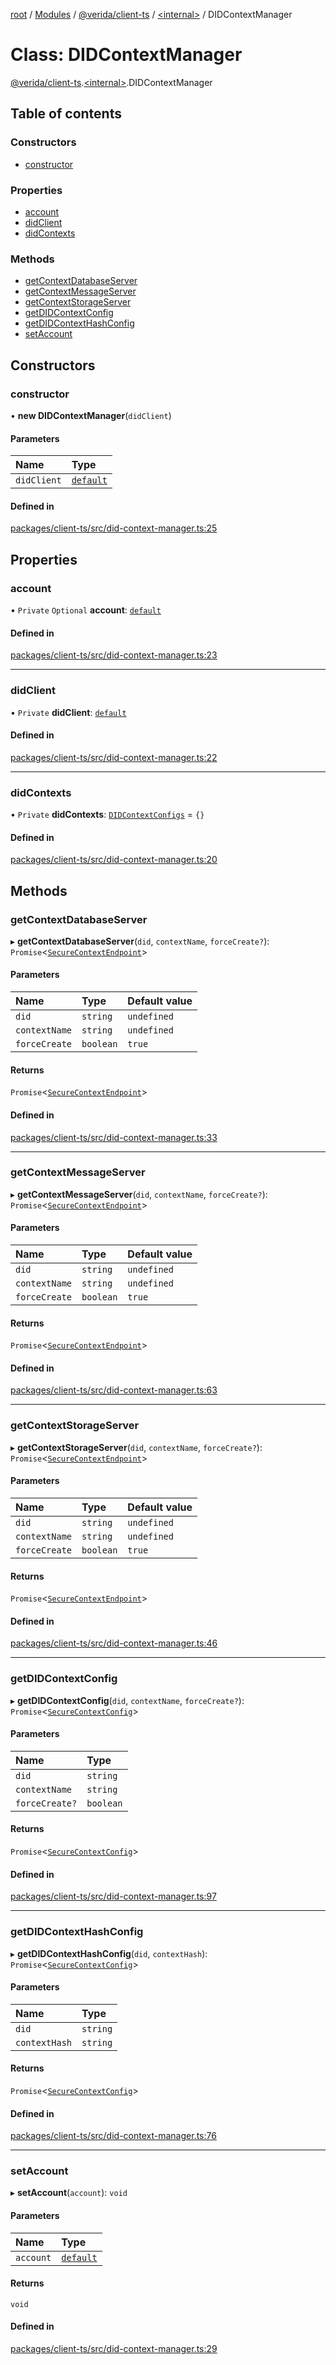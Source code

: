 [root](../README.md) / [Modules](../modules.md) / [@verida/client-ts](../modules/verida_client_ts.md) / [<internal\>](../modules/verida_client_ts._internal_.md) / DIDContextManager

# Class: DIDContextManager

[@verida/client-ts](../modules/verida_client_ts.md).[<internal\>](../modules/verida_client_ts._internal_.md).DIDContextManager

## Table of contents

### Constructors

- [constructor](verida_client_ts._internal_.DIDContextManager.md#constructor)

### Properties

- [account](verida_client_ts._internal_.DIDContextManager.md#account)
- [didClient](verida_client_ts._internal_.DIDContextManager.md#didclient)
- [didContexts](verida_client_ts._internal_.DIDContextManager.md#didcontexts)

### Methods

- [getContextDatabaseServer](verida_client_ts._internal_.DIDContextManager.md#getcontextdatabaseserver)
- [getContextMessageServer](verida_client_ts._internal_.DIDContextManager.md#getcontextmessageserver)
- [getContextStorageServer](verida_client_ts._internal_.DIDContextManager.md#getcontextstorageserver)
- [getDIDContextConfig](verida_client_ts._internal_.DIDContextManager.md#getdidcontextconfig)
- [getDIDContextHashConfig](verida_client_ts._internal_.DIDContextManager.md#getdidcontexthashconfig)
- [setAccount](verida_client_ts._internal_.DIDContextManager.md#setaccount)

## Constructors

### constructor

• **new DIDContextManager**(`didClient`)

#### Parameters

| Name | Type |
| :------ | :------ |
| `didClient` | [`default`](verida_client_ts._internal_.default.md) |

#### Defined in

[packages/client-ts/src/did-context-manager.ts:25](https://github.com/verida/verida-js/blob/c03b336/packages/client-ts/src/did-context-manager.ts#L25)

## Properties

### account

• `Private` `Optional` **account**: [`default`](verida_client_ts._internal_.default-1.md)

#### Defined in

[packages/client-ts/src/did-context-manager.ts:23](https://github.com/verida/verida-js/blob/c03b336/packages/client-ts/src/did-context-manager.ts#L23)

___

### didClient

• `Private` **didClient**: [`default`](verida_client_ts._internal_.default.md)

#### Defined in

[packages/client-ts/src/did-context-manager.ts:22](https://github.com/verida/verida-js/blob/c03b336/packages/client-ts/src/did-context-manager.ts#L22)

___

### didContexts

• `Private` **didContexts**: [`DIDContextConfigs`](../interfaces/verida_client_ts._internal_.DIDContextConfigs.md) = `{}`

#### Defined in

[packages/client-ts/src/did-context-manager.ts:20](https://github.com/verida/verida-js/blob/c03b336/packages/client-ts/src/did-context-manager.ts#L20)

## Methods

### getContextDatabaseServer

▸ **getContextDatabaseServer**(`did`, `contextName`, `forceCreate?`): `Promise`<[`SecureContextEndpoint`](../interfaces/verida_client_ts._internal_.SecureContextEndpoint.md)\>

#### Parameters

| Name | Type | Default value |
| :------ | :------ | :------ |
| `did` | `string` | `undefined` |
| `contextName` | `string` | `undefined` |
| `forceCreate` | `boolean` | `true` |

#### Returns

`Promise`<[`SecureContextEndpoint`](../interfaces/verida_client_ts._internal_.SecureContextEndpoint.md)\>

#### Defined in

[packages/client-ts/src/did-context-manager.ts:33](https://github.com/verida/verida-js/blob/c03b336/packages/client-ts/src/did-context-manager.ts#L33)

___

### getContextMessageServer

▸ **getContextMessageServer**(`did`, `contextName`, `forceCreate?`): `Promise`<[`SecureContextEndpoint`](../interfaces/verida_client_ts._internal_.SecureContextEndpoint.md)\>

#### Parameters

| Name | Type | Default value |
| :------ | :------ | :------ |
| `did` | `string` | `undefined` |
| `contextName` | `string` | `undefined` |
| `forceCreate` | `boolean` | `true` |

#### Returns

`Promise`<[`SecureContextEndpoint`](../interfaces/verida_client_ts._internal_.SecureContextEndpoint.md)\>

#### Defined in

[packages/client-ts/src/did-context-manager.ts:63](https://github.com/verida/verida-js/blob/c03b336/packages/client-ts/src/did-context-manager.ts#L63)

___

### getContextStorageServer

▸ **getContextStorageServer**(`did`, `contextName`, `forceCreate?`): `Promise`<[`SecureContextEndpoint`](../interfaces/verida_client_ts._internal_.SecureContextEndpoint.md)\>

#### Parameters

| Name | Type | Default value |
| :------ | :------ | :------ |
| `did` | `string` | `undefined` |
| `contextName` | `string` | `undefined` |
| `forceCreate` | `boolean` | `true` |

#### Returns

`Promise`<[`SecureContextEndpoint`](../interfaces/verida_client_ts._internal_.SecureContextEndpoint.md)\>

#### Defined in

[packages/client-ts/src/did-context-manager.ts:46](https://github.com/verida/verida-js/blob/c03b336/packages/client-ts/src/did-context-manager.ts#L46)

___

### getDIDContextConfig

▸ **getDIDContextConfig**(`did`, `contextName`, `forceCreate?`): `Promise`<[`SecureContextConfig`](../interfaces/verida_client_ts._internal_.SecureContextConfig.md)\>

#### Parameters

| Name | Type |
| :------ | :------ |
| `did` | `string` |
| `contextName` | `string` |
| `forceCreate?` | `boolean` |

#### Returns

`Promise`<[`SecureContextConfig`](../interfaces/verida_client_ts._internal_.SecureContextConfig.md)\>

#### Defined in

[packages/client-ts/src/did-context-manager.ts:97](https://github.com/verida/verida-js/blob/c03b336/packages/client-ts/src/did-context-manager.ts#L97)

___

### getDIDContextHashConfig

▸ **getDIDContextHashConfig**(`did`, `contextHash`): `Promise`<[`SecureContextConfig`](../interfaces/verida_client_ts._internal_.SecureContextConfig.md)\>

#### Parameters

| Name | Type |
| :------ | :------ |
| `did` | `string` |
| `contextHash` | `string` |

#### Returns

`Promise`<[`SecureContextConfig`](../interfaces/verida_client_ts._internal_.SecureContextConfig.md)\>

#### Defined in

[packages/client-ts/src/did-context-manager.ts:76](https://github.com/verida/verida-js/blob/c03b336/packages/client-ts/src/did-context-manager.ts#L76)

___

### setAccount

▸ **setAccount**(`account`): `void`

#### Parameters

| Name | Type |
| :------ | :------ |
| `account` | [`default`](verida_client_ts._internal_.default-1.md) |

#### Returns

`void`

#### Defined in

[packages/client-ts/src/did-context-manager.ts:29](https://github.com/verida/verida-js/blob/c03b336/packages/client-ts/src/did-context-manager.ts#L29)
